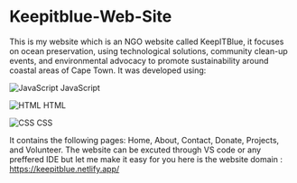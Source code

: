 # Keepitblue-Web-Site
This is my website which is an NGO website called KeepITBlue, it focuses on ocean preservation, using technological solutions, community clean-up events, and environmental advocacy to promote sustainability around coastal areas of Cape Town. It was developed using:


![JavaScript](https://skillicons.dev/icons?i=js) JavaScript

![HTML](https://skillicons.dev/icons?i=html) HTML


![CSS](https://skillicons.dev/icons?i=css) CSS

It contains the following pages: Home, About, Contact, Donate, Projects, and Volunteer. The website can be excuted through VS code or any preffered IDE but let me make it easy for you here is the website domain :   https://keepitblue.netlify.app/  


